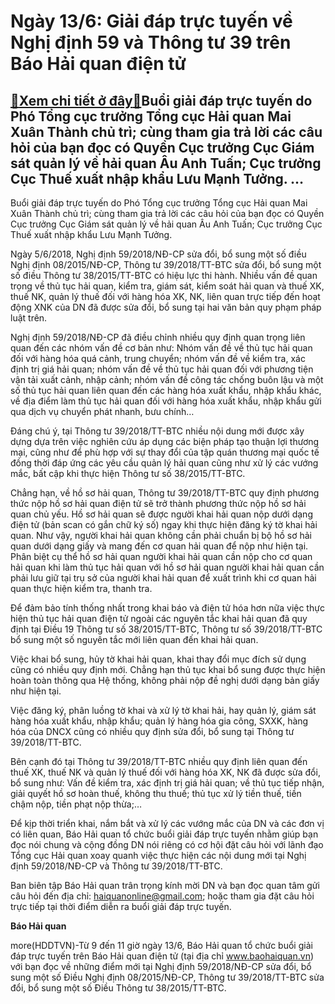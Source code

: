Ngày 13/6: Giải đáp trực tuyến về Nghị định 59 và Thông tư 39 trên Báo Hải quan điện tử
=======================================================================================

[:gift:Xem chi tiết ở đây:gift:](https://hddtvn.com/ngay-13-6-giai-dap-truc-tuyen-ve-nghi-dinh-59-va-thong-tu-39-tren-bao-hai-quan-dien-tu/)Buổi giải đáp trực tuyến do Phó Tổng cục trưởng Tổng cục Hải quan Mai Xuân Thành chủ trì; cùng tham gia trả lời các câu hỏi của bạn đọc có Quyền Cục trưởng Cục Giám sát quản lý về hải quan Âu Anh Tuấn; Cục trưởng Cục Thuế xuất nhập khẩu Lưu Mạnh Tưởng. …
--------------------------------------------------------------------------------------------------------------------------------------------------------------------------------------------------------------------------------------------------------------






Buổi giải đáp trực tuyến do Phó Tổng cục trưởng Tổng cục Hải quan Mai Xuân Thành chủ trì; cùng tham gia trả lời các câu hỏi của bạn đọc có Quyền Cục trưởng Cục Giám sát quản lý về hải quan Âu Anh Tuấn; Cục trưởng Cục Thuế xuất nhập khẩu Lưu Mạnh Tưởng.


 Ngày 5/6/2018, Nghị định 59/2018/NĐ-CP sửa đổi, bổ sung một số điều Nghị định 08/2015/NĐ-CP, Thông tư 39/2018/TT-BTC sửa đổi, bổ sung một số điều Thông tư 38/2015/TT-BTC có hiệu lực thi hành. Nhiều vấn đề quan trọng về thủ tục hải quan, kiểm tra, giám sát, kiểm soát hải quan và thuế XK, thuế NK, quản lý thuế đối với hàng hóa XK, NK, liên quan trực tiếp đến hoạt động XNK của DN đã được sửa đổi, bổ sung tại hai văn bản quy phạm pháp luật trên.


 Nghị định 59/2018/NĐ-CP đã điều chỉnh nhiều quy định quan trọng liên quan đến các nhóm vấn đề cơ bản như: Nhóm vấn đề về thủ tục hải quan đối với hàng hóa quá cảnh, trung chuyển; nhóm vấn đề về kiểm tra, xác định trị giá hải quan; nhóm vấn đề về thủ tục hải quan đối với phương tiện vận tải xuất cảnh, nhập cảnh; nhóm vấn đề công tác chống buôn lậu và một số thủ tục hải quan liên quan đến các hàng hóa xuất khẩu, nhập khẩu khác, về địa điểm làm thủ tục hải quan đối với hàng hóa xuất khẩu, nhập khẩu gửi qua dịch vụ chuyển phát nhanh, bưu chính… 


 Đáng chú ý, tại Thông tư 39/2018/TT-BTC nhiều nội dung mới được xây dựng dựa trên việc nghiên cứu áp dụng các biện pháp tạo thuận lợi thương mại, cũng như để phù hợp với sự thay đổi của tập quán thương mại quốc tế đồng thời đáp ứng các yêu cầu quản lý hải quan cũng như xử lý các vướng mắc, bất cập khi thực hiện Thông tư số 38/2015/TT-BTC.


 Chẳng hạn, về hồ sơ hải quan, Thông tư 39/2018/TT-BTC quy định phương thức nộp hồ sơ hải quan điện tử sẽ trở thành phương thức nộp hồ sơ hải quan chủ yếu. Hồ sơ hải quan sẽ được người khai hải quan nộp dưới dạng điện tử (bản scan có gắn chữ ký số) ngay khi thực hiện đăng ký tờ khai hải quan. Như vậy, người khai hải quan không cần phải chuẩn bị bộ hồ sơ hải quan dưới dạng giấy và mang đến cơ quan hải quan để nộp như hiện tại. Phân biệt cụ thể hồ sơ hải quan người khai hải quan cần nộp cho cơ quan hải quan khi làm thủ tục hải quan với hồ sơ hải quan người khai hải quan cần phải lưu giữ tại trụ sở của người khai hải quan để xuất trình khi cơ quan hải quan thực hiện kiểm tra, thanh tra. 


 Để đảm bảo tính thống nhất trong khai báo và điện tử hóa hơn nữa việc thực hiện thủ tục hải quan điện tử ngoài các nguyên tắc khai hải quan đã quy định tại Điều 19 Thông tư số 38/2015/TT-BTC, Thông tư số 39/2018/TT-BTC bổ sung một số nguyên tắc mới liên quan đến khai hải quan.


 Việc khai bổ sung, hủy tờ khai hải quan, khai thay đổi mục đích sử dụng cũng có nhiều quy định mới. Chẳng hạn thủ tục khai bổ sung được thực hiện hoàn toàn thông qua Hệ thống, không phải nộp đề nghị dưới dạng bản giấy như hiện tại. 


 Việc đăng ký, phân luồng tờ khai và xử lý tờ khai hải, hay quản lý, giám sát hàng hóa xuất khẩu, nhập khẩu; quản lý hàng hóa gia công, SXXK, hàng hóa của DNCX cũng có nhiều quy định sửa đổi, bổ sung tại Thông tư 39/2018/TT-BTC.


 Bên cạnh đó tại Thông tư 39/2018/TT-BTC nhiều quy định liên quan đến thuế XK, thuế NK và quản lý thuế đối với hàng hóa XK, NK đã được sửa đổi, bổ sung như: Vấn đề kiểm tra, xác định trị giá hải quan; về thủ tục tiếp nhận, giải quyết hồ sơ hoàn thuế, không thu thuế; thủ tục xử lý tiền thuế, tiền chậm nộp, tiền phạt nộp thừa;…


 Để kịp thời triển khai, nắm bắt và xử lý các vướng mắc của DN và các đơn vị có liên quan, Báo Hải quan tổ chức buổi giải đáp trực tuyến nhằm giúp bạn đọc nói chung và cộng đồng DN nói riêng có cơ hội đặt câu hỏi với lãnh đạo Tổng cục Hải quan xoay quanh việc thực hiện các nội dung mới tại Nghị định 59/2018/NĐ-CP và Thông tư 39/2018/TT-BTC.


 Ban biên tập Báo Hải quan trân trọng kính mời DN và bạn đọc quan tâm gửi câu hỏi đến địa chỉ: haiquanonline@gmail.com; hoặc tham gia đặt câu hỏi trực tiếp tại thời điểm diễn ra buổi giải đáp trực tuyến.




**Báo Hải quan**



more(HDDTVN)-Từ 9 đến 11 giờ ngày 13/6, Báo Hải quan tổ chức buổi giải đáp trực tuyến trên Báo Hải quan điện tử (tại địa chỉ www.baohaiquan.vn) với bạn đọc về những điểm mới tại Nghị định 59/2018/NĐ-CP sửa đổi, bổ sung một số Điều Nghị định 08/2015/NĐ-CP, Thông tư 39/2018/TT-BTC sửa đổi, bổ sung một số Điều Thông tư 38/2015/TT-BTC.


